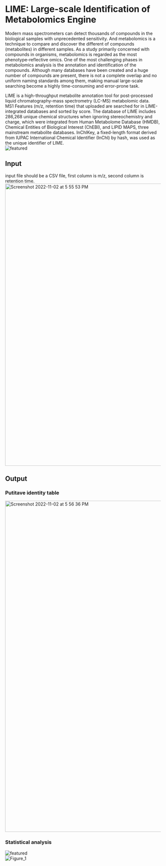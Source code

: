 # LIME: Large-scale Identification of Metabolomics Engine
Modern mass spectrometers can detect thousands of compounds in the biological samples with unprecedented sensitivity. And metabolomics is a technique to compare and discover the different of compounds (metabolites) in different samples. As a study primarily concerned with compounds in organisms, metabolomics is regarded as the most phenotype-reflective omics. One of the most challenging phases in metabolomics analysis is the annotation and identification of the compounds. Although many databases have been created and a huge number of compounds are present, there is not a complete overlap and no uniform naming standards among them, making manual large-scale searching become a highly time-consuming and error-prone task.  

LIME is a high-throughput metabolite annotation tool for post-processed liquid chromatography-mass spectrometry (LC-MS) metabolomic data.  
MS1 Features (m/z, retention time) that uploaded are searched for in LIME-integrated databases and sorted by score. The database of LIME includes 286,268 unique chemical structures when ignoring stereochemistry and charge, which were integrated from Human Metabolome Database (HMDB), Chemical Entities of Biological Interest (ChEBI), and LIPID MAPS, three mainstream metabolite databases. InChIKey, a fixed-length format derived from IUPAC International Chemical Identifier (InChI) by hash, was used as the unique identifier of LIME.  
![featured](https://user-images.githubusercontent.com/87933959/199609413-63e3fe26-960e-4928-bb1d-cfef60115ef2.png)


## Input
input file should be a CSV file, first column is m/z, second column is retention time.  
<img width="912" alt="Screenshot 2022-11-02 at 5 55 53 PM" src="https://user-images.githubusercontent.com/87933959/199610047-fc034120-bc9e-438f-a54f-bccca7fe9be6.png">

## Output
### Putitave identity table
<img width="1070" alt="Screenshot 2022-11-02 at 5 56 36 PM" src="https://user-images.githubusercontent.com/87933959/199610151-ef3c2539-6698-4c04-9416-2e5b6ffbc11a.png">


### Statistical analysis
![featured](https://user-images.githubusercontent.com/87933959/199609788-e37393d5-ff90-44a1-ac9a-6260b87ea9d7.png)    
![Figure_1](https://user-images.githubusercontent.com/87933959/199609825-10a8c7fd-0634-41ff-bda9-bce508a09de2.png)
